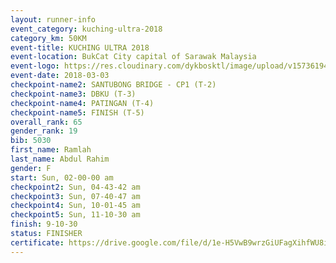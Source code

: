 ```yaml
--- 
layout: runner-info 
event_category: kuching-ultra-2018 
category_km: 50KM 
event-title: KUCHING ULTRA 2018 
event-location: BukCat City capital of Sarawak Malaysia 
event-logo: https://res.cloudinary.com/dykbosktl/image/upload/v1573619473/Logo/kuching-ultra-2018-logo_tlpvm5.png 
event-date: 2018-03-03 
checkpoint-name2: SANTUBONG BRIDGE - CP1 (T-2) 
checkpoint-name3: DBKU (T-3) 
checkpoint-name4: PATINGAN (T-4) 
checkpoint-name5: FINISH (T-5) 
overall_rank: 65
gender_rank: 19
bib: 5030
first_name: Ramlah
last_name: Abdul Rahim
gender: F
start: Sun, 02-00-00 am
checkpoint2: Sun, 04-43-42 am
checkpoint3: Sun, 07-40-47 am
checkpoint4: Sun, 10-01-45 am
checkpoint5: Sun, 11-10-30 am
finish: 9-10-30
status: FINISHER
certificate: https://drive.google.com/file/d/1e-H5VwB9wrzGiUFagXihfWU8isncpXX/view?usp=sharing","CERTIFICATE")
--- 
```

